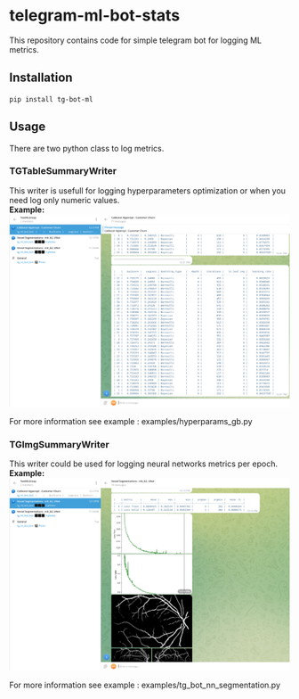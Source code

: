 # telegram-ml-bot-stats
This repository contains code for simple telegram bot for logging ML metrics.

## Installation
```
pip install tg-bot-ml
```

## Usage

There are two python class to log metrics.

###  <b>TGTableSummaryWriter</b>
This writer is usefull for logging hyperparameters optimization or when you need log only numeric values. <br>
<b>Example:</b> <br>
![Hyperopt](images/hyperopt_logging.png)

For more information see example : examples/hyperparams_gb.py

### <b>TGImgSummaryWriter</b>
This writer could be used for logging neural networks metrics per epoch. <br>
<b>Example:</b> <br>
![NeuralNetwork](images/vessel_segmentation_logging.png)

For more information see example : examples/tg_bot_nn_segmentation.py

    
    
